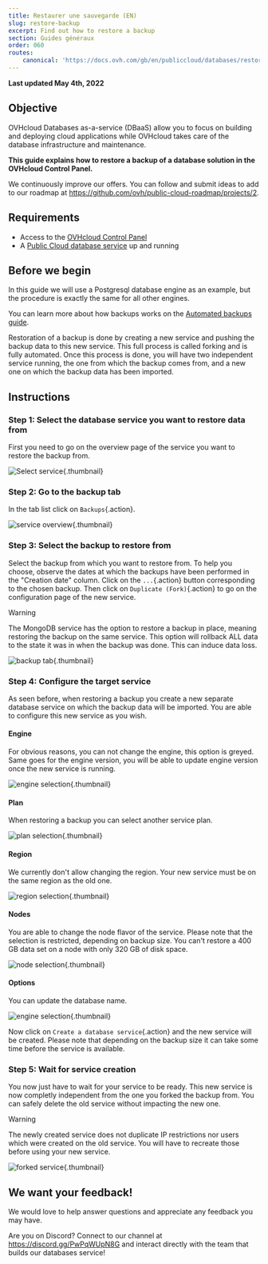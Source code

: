 ```yaml
---
title: Restaurer une sauvegarde (EN)
slug: restore-backup
excerpt: Find out how to restore a backup
section: Guides généraux
order: 060
routes:
    canonical: 'https://docs.ovh.com/gb/en/publiccloud/databases/restore-backup'
---
```


**Last updated May 4th, 2022**

## Objective

OVHcloud Databases as-a-service (DBaaS) allow you to focus on building and deploying cloud applications while OVHcloud takes care of the database infrastructure and maintenance.

**This guide explains how to restore a backup of a database solution in the OVHcloud Control Panel.**

We continuously improve our offers. You can follow and submit ideas to add to our roadmap at <https://github.com/ovh/public-cloud-roadmap/projects/2>.

## Requirements

- Access to the [OVHcloud Control Panel](https://www.ovh.com/auth/?action=gotomanager&from=https://www.ovh.com/fr/&ovhSubsidiary=fr)
- A [Public Cloud database service](https://www.ovhcloud.com/fr/public-cloud/databases/) up and running

## Before we begin
In this guide we will use a Postgresql database engine as an example, but the procedure is exactly the same for all other engines.

You can learn more about how backups works on the [Automated backups guide](https://docs.ovh.com/fr/publiccloud/databases/backups/).

Restoration of a backup is done by creating a new service and pushing the backup data to this new service. This full process is called forking and is fully automated. Once this process is done, you will have two independent service running, the one from which the backup comes from, and a new one on which the backup data has been imported.


## Instructions
### Step 1: Select the database service you want to restore data from
First you need to go on the overview page of the service you want to restore the backup from.

![Select service](images/service-selection.png){.thumbnail}

### Step 2: Go to the backup tab
In the tab list click on `Backups`{.action}.

![service overview](images/service-overview.png){.thumbnail}

### Step 3: Select the backup to restore from
Select the backup from which you want to restore from. To help you choose, observe the dates at which the backups have been performed in the "Creation date" column.
Click on the `...`{.action} button corresponding to the chosen backup. Then click on `Duplicate (Fork)`{.action} to go on the configuration page of the new service.

> [!warning]
> The MongoDB service has the option to restore a backup in place, meaning restoring the backup on the same service. This option will rollback ALL data to the state it was in when the backup was done. This can induce data loss.


![backup tab](images/backup-tab.png){.thumbnail}

### Step 4: Configure the target service
As seen before, when restoring a backup you create a new separate database service on which the backup data will be imported. You are able to configure this new service as you wish.
#### Engine
For obvious reasons, you can not change the engine, this option is greyed. Same goes for the engine version, you will be able to update engine version once the new service is running.

![engine selection](images/engine-selection.png){.thumbnail}

#### Plan
When restoring a backup you can select another service plan.

![plan selection](images/plan-selection.png){.thumbnail}

#### Region
We currently don't allow changing the region. Your new service must be on the same region as the old one.

![region selection](images/region-selection.png){.thumbnail}

#### Nodes
You are able to change the node flavor of the service. Please note that the selection is restricted, depending on backup size. You can't restore a 400 GB data set on a node with only 320 GB of disk space.

![node selection](images/node-selection.png){.thumbnail}

#### Options
You can update the database name.

![engine selection](images/option-selection.png){.thumbnail}


Now click on `Create a database service`{.action} and the new service will be created. Please note that depending on the backup size it can take some time before the service is available.

### Step 5: Wait for service creation
You now just have to wait for your service to be ready.
This new service is now completly independent from the one you forked the backup from. You can safely delete the old service without impacting the new one.

> [!warning]
> The newly created service does not duplicate IP restrictions nor users which were created on the old service. You will have to recreate those before using your new service.

![forked service](images/forked-service.png){.thumbnail}

## We want your feedback!

We would love to help answer questions and appreciate any feedback you may have.

Are you on Discord? Connect to our channel at <https://discord.gg/PwPqWUpN8G> and interact directly with the team that builds our databases service!
